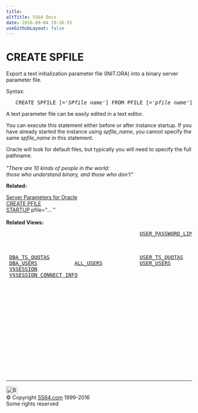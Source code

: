 ```yaml
---
title:
altTitle: SS64 Docs
date: 2016-09-04 19:26:55
useGithubLayout: false
---
```

<!-- #BeginLibraryItem "/Library/head_ora.lbi" --><!-- #EndLibraryItem --><h1>CREATE SPFILE</h1> 
<p>Export a text initialization parameter file (INIT.ORA) into a binary server parameter file.</p>
<p>  Syntax:</p>
<pre>   CREATE SPFILE [='<i>SPfile_name</i>'] FROM PFILE [='<i>pfile_name</i>'];</pre>
<p>A text parameter file can be easily edited in a text editor.</p>
<p>You can execute this statement either before or after instance startup. If you have already started the instance using <i>spfile_name</i>, you cannot specify the same <i>spfile_name </i>in this statement. </p>
<p> Oracle will look for default files, but typically you will need to specify the full pathname.<br>
  <span class="quote"><br>
  <i> "There are 10 kinds of people in the world: <br>
  those who
understand binary, and those who don't"</i></span></p>
<p><b>Related:</b></p>
<p><a href="syntax-initora.html">Server Parameters for Oracle</a>
<br>
<a href="pfile.html">CREATE PFILE</a><a href="user_c.html"><br>
</a>
<a href="startup.html">STARTUP</a> pfile="… "<br>
  <br>
  <b>Related Views:</b>
</p><pre>                                           <a href="../orad/USER_PASSWORD_LIMITS.html">USER_PASSWORD_LIMITS</a>  
                                                                <a href="../orad/SESSION_ROLES.html">SESSION_ROLES</a>
                                                                <a href="../orad/SESSION_PRIVS.html">SESSION_PRIVS</a>
                                                                <a href="../orad/SESSION_CONTEXT.html">SESSION_CONTEXT</a>
 <a href="../orad/DBA_TS_QUOTAS.html">DBA_TS_QUOTAS</a>                             <a href="../orad/USER_TS_QUOTAS.html">USER_TS_QUOTAS</a>
 <a href="../orad/DBA_USERS.html">DBA_USERS</a>            <a href="../orad/ALL_USERS.html">ALL_USERS</a>            <a href="../orad/USER_USERS.html">USER_USERS</a>
 <a href="../orav/V$SESSION.html">V$SESSION</a>
 <a href="../orav/V$SESSION_CONNECT_INFO.html">V$SESSION_CONNECT_INFO</a></pre><!-- #BeginLibraryItem "/Library/foot_ora.lbi" --><p>
<!-- oracle-footer -->
<ins class="adsbygoogle" style="display:inline-block;width:300px;height:250px" data-ad-client="ca-pub-6140977852749469" data-ad-slot="4275490898"></ins>
<script>
(adsbygoogle = window.adsbygoogle || []).push({});
</script></p>
<hr>
<div id="bl" class="footer"><a href="spfile.html#"><img src="../images/top.png" width="30" height="22" alt="Back to the Top"></a></div>
<div id="br" class="footer, tagline">© Copyright <a href="../index.html">SS64.com</a> 1999-2016<br>
Some rights reserved</div><!-- #EndLibraryItem -->

